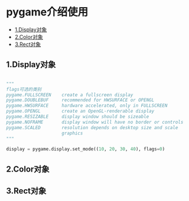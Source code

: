 # pygame介绍使用

<!-- vim-markdown-toc Marked -->

* [1.Display对象](#1.display对象)
* [2.Color对象](#2.color对象)
* [3.Rect对象](#3.rect对象)

<!-- vim-markdown-toc -->

## 1.Display对象

```python

"""
flags可选的类别
pygame.FULLSCREEN    create a fullscreen display
pygame.DOUBLEBUF     recommended for HWSURFACE or OPENGL
pygame.HWSURFACE     hardware accelerated, only in FULLSCREEN
pygame.OPENGL        create an OpenGL-renderable display
pygame.RESIZABLE     display window should be sizeable
pygame.NOFRAME       display window will have no border or controls
pygame.SCALED        resolution depends on desktop size and scale
                     graphics
"""

display = pygame.display.set_mode((10, 20, 30, 40), flags=0)
```

## 2.Color对象


## 3.Rect对象

